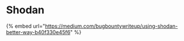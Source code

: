 # Shodan

{% embed url="https://medium.com/bugbountywriteup/using-shodan-better-way-b40f330e45f6" %}

